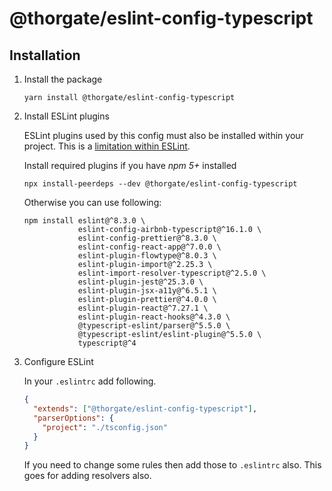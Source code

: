 # @thorgate/eslint-config-typescript

## Installation

1) Install the package
    
   ```shell script
   yarn install @thorgate/eslint-config-typescript
   ```

1) Install ESLint plugins 
   
   ESLint plugins used by this config must also be installed within your project. This is a [limitation within ESLint](https://github.com/eslint/rfcs/pull/5).
   
   Install required plugins if you have *npm 5+* installed
   ```shell script
   npx install-peerdeps --dev @thorgate/eslint-config-typescript
   ```
   
   Otherwise you can use following:
   
   ```shell script
   npm install eslint@^8.3.0 \
               eslint-config-airbnb-typescript@^16.1.0 \
               eslint-config-prettier@^8.3.0 \
               eslint-config-react-app@^7.0.0 \
               eslint-plugin-flowtype@^8.0.3 \
               eslint-plugin-import@^2.25.3 \
               eslint-import-resolver-typescript@^2.5.0 \
               eslint-plugin-jest@^25.3.0 \
               eslint-plugin-jsx-a11y@^6.5.1 \
               eslint-plugin-prettier@^4.0.0 \
               eslint-plugin-react@^7.27.1 \
               eslint-plugin-react-hooks@^4.3.0 \
               @typescript-eslint/parser@^5.5.0 \
               @typescript-eslint/eslint-plugin@^5.5.0 \
               typescript@^4
   ```

1) Configure ESLint

    In your `.eslintrc` add following.
    
    ```json
    {
      "extends": ["@thorgate/eslint-config-typescript"],
      "parserOptions": {
        "project": "./tsconfig.json"
      }
    }
    ```
   
   If you need to change some rules then add those to `.eslintrc` also. This goes for adding resolvers also.
